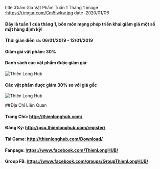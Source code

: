 title :Giảm Giá Vật Phẩm Tuần 1 Tháng 1
image :https://i.imgur.com/Cm5lwkw.jpg
date  :2020/01/06

#### Đây là tuần 1 của tháng 1, bổn môn mạng phép triển khai giảm giá một số mặt hàng định kỳ!

#### Thời gian diễn ra: 06/01/2019 - 12/01/2019
#### Giảm giá vật phẩm: 30%

#### Danh sách các vật phẩm được giảm giá:
![Thiên Long Hub](https://i.imgur.com/s5HLWSV.png)

#### Các vật phẩm được giảm 30% so với giá gốc
![Thiên Long Hub](https://i.imgur.com/6L2Kx7q.png)

##Địa Chỉ Liên Quan

#### Trang Chủ: http://thienlonghub.com/

#### Đăng Ký: http://psp.thienlonghub.com/register/

#### Tải Game: http://thienlonghub.com/Download/

#### Fanpage: https://www.facebook.com/ThienLongHUB/

#### Group FB: https://www.facebook.com/groups/GroupThienLongHUB/
